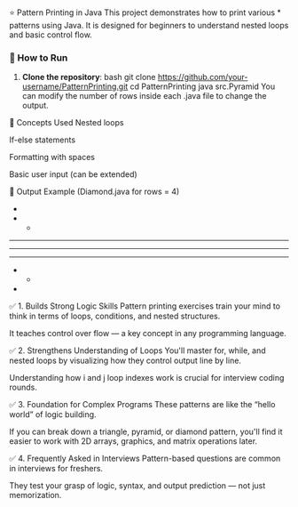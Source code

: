 ⭐ Pattern Printing in Java
This project demonstrates how to print various * patterns using Java. It is designed for beginners to understand nested loops and basic control flow.

### 🚀 How to Run

1. **Clone the repository**:
  bash
git clone https://github.com/your-username/PatternPrinting.git
cd PatternPrinting
java src.Pyramid
You can modify the number of rows inside each .java file to change the output.

🧠 Concepts Used
Nested loops

If-else statements

Formatting with spaces

Basic user input (can be extended)

📸 Output Example (Diamond.java for rows = 4)

   *
  * *
 * * *
* * * *
 * * *
  * *
   *

✅ 1. Builds Strong Logic Skills
Pattern printing exercises train your mind to think in terms of loops, conditions, and nested structures.

It teaches control over flow — a key concept in any programming language.

✅ 2. Strengthens Understanding of Loops
You'll master for, while, and nested loops by visualizing how they control output line by line.

Understanding how i and j loop indexes work is crucial for interview coding rounds.

✅ 3. Foundation for Complex Programs
These patterns are like the “hello world” of logic building.

If you can break down a triangle, pyramid, or diamond pattern, you'll find it easier to work with 2D arrays, graphics, and matrix operations later.

✅ 4. Frequently Asked in Interviews
Pattern-based questions are common in interviews for freshers.

They test your grasp of logic, syntax, and output prediction — not just memorization.


